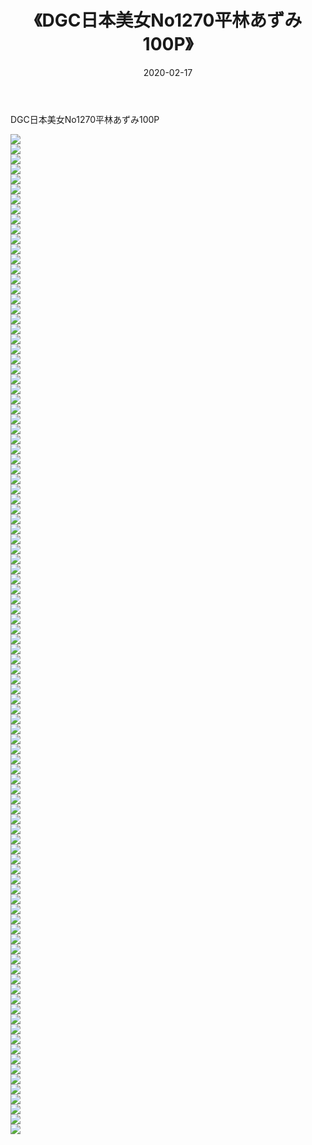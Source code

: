 ﻿---
layout: post
title:  《DGC日本美女No1270平林あずみ100P》
date:   2020-02-17
img: http://img.660000.xyz/Sharelink/性感/2020/DGC日本美女No1270平林あずみ100P/000.jpg
categories: [美女, 清纯, 唯美]
---

DGC日本美女No1270平林あずみ100P

  ![](http://img.660000.xyz/Sharelink/性感/2020/DGC日本美女No1270平林あずみ100P/001.jpg) <br> ![](http://img.660000.xyz/Sharelink/性感/2020/DGC日本美女No1270平林あずみ100P/002.jpg) <br> ![](http://img.660000.xyz/Sharelink/性感/2020/DGC日本美女No1270平林あずみ100P/003.jpg) <br> ![](http://img.660000.xyz/Sharelink/性感/2020/DGC日本美女No1270平林あずみ100P/004.jpg) <br> ![](http://img.660000.xyz/Sharelink/性感/2020/DGC日本美女No1270平林あずみ100P/005.jpg) <br> ![](http://img.660000.xyz/Sharelink/性感/2020/DGC日本美女No1270平林あずみ100P/006.jpg) <br> ![](http://img.660000.xyz/Sharelink/性感/2020/DGC日本美女No1270平林あずみ100P/007.jpg) <br> ![](http://img.660000.xyz/Sharelink/性感/2020/DGC日本美女No1270平林あずみ100P/008.jpg) <br> ![](http://img.660000.xyz/Sharelink/性感/2020/DGC日本美女No1270平林あずみ100P/009.jpg) <br> ![](http://img.660000.xyz/Sharelink/性感/2020/DGC日本美女No1270平林あずみ100P/010.jpg) <br> ![](http://img.660000.xyz/Sharelink/性感/2020/DGC日本美女No1270平林あずみ100P/011.jpg) <br> ![](http://img.660000.xyz/Sharelink/性感/2020/DGC日本美女No1270平林あずみ100P/012.jpg) <br> ![](http://img.660000.xyz/Sharelink/性感/2020/DGC日本美女No1270平林あずみ100P/013.jpg) <br> ![](http://img.660000.xyz/Sharelink/性感/2020/DGC日本美女No1270平林あずみ100P/014.jpg) <br> ![](http://img.660000.xyz/Sharelink/性感/2020/DGC日本美女No1270平林あずみ100P/015.jpg) <br> ![](http://img.660000.xyz/Sharelink/性感/2020/DGC日本美女No1270平林あずみ100P/016.jpg) <br> ![](http://img.660000.xyz/Sharelink/性感/2020/DGC日本美女No1270平林あずみ100P/017.jpg) <br> ![](http://img.660000.xyz/Sharelink/性感/2020/DGC日本美女No1270平林あずみ100P/018.jpg) <br> ![](http://img.660000.xyz/Sharelink/性感/2020/DGC日本美女No1270平林あずみ100P/019.jpg) <br> ![](http://img.660000.xyz/Sharelink/性感/2020/DGC日本美女No1270平林あずみ100P/020.jpg) <br> ![](http://img.660000.xyz/Sharelink/性感/2020/DGC日本美女No1270平林あずみ100P/021.jpg) <br> ![](http://img.660000.xyz/Sharelink/性感/2020/DGC日本美女No1270平林あずみ100P/022.jpg) <br> ![](http://img.660000.xyz/Sharelink/性感/2020/DGC日本美女No1270平林あずみ100P/023.jpg) <br> ![](http://img.660000.xyz/Sharelink/性感/2020/DGC日本美女No1270平林あずみ100P/024.jpg) <br> ![](http://img.660000.xyz/Sharelink/性感/2020/DGC日本美女No1270平林あずみ100P/025.jpg) <br> ![](http://img.660000.xyz/Sharelink/性感/2020/DGC日本美女No1270平林あずみ100P/026.jpg) <br> ![](http://img.660000.xyz/Sharelink/性感/2020/DGC日本美女No1270平林あずみ100P/027.jpg) <br> ![](http://img.660000.xyz/Sharelink/性感/2020/DGC日本美女No1270平林あずみ100P/028.jpg) <br> ![](http://img.660000.xyz/Sharelink/性感/2020/DGC日本美女No1270平林あずみ100P/029.jpg) <br> ![](http://img.660000.xyz/Sharelink/性感/2020/DGC日本美女No1270平林あずみ100P/030.jpg) <br> ![](http://img.660000.xyz/Sharelink/性感/2020/DGC日本美女No1270平林あずみ100P/031.jpg) <br> ![](http://img.660000.xyz/Sharelink/性感/2020/DGC日本美女No1270平林あずみ100P/032.jpg) <br> ![](http://img.660000.xyz/Sharelink/性感/2020/DGC日本美女No1270平林あずみ100P/033.jpg) <br> ![](http://img.660000.xyz/Sharelink/性感/2020/DGC日本美女No1270平林あずみ100P/034.jpg) <br> ![](http://img.660000.xyz/Sharelink/性感/2020/DGC日本美女No1270平林あずみ100P/035.jpg) <br> ![](http://img.660000.xyz/Sharelink/性感/2020/DGC日本美女No1270平林あずみ100P/036.jpg) <br> ![](http://img.660000.xyz/Sharelink/性感/2020/DGC日本美女No1270平林あずみ100P/037.jpg) <br> ![](http://img.660000.xyz/Sharelink/性感/2020/DGC日本美女No1270平林あずみ100P/038.jpg) <br> ![](http://img.660000.xyz/Sharelink/性感/2020/DGC日本美女No1270平林あずみ100P/039.jpg) <br> ![](http://img.660000.xyz/Sharelink/性感/2020/DGC日本美女No1270平林あずみ100P/040.jpg) <br> ![](http://img.660000.xyz/Sharelink/性感/2020/DGC日本美女No1270平林あずみ100P/041.jpg) <br> ![](http://img.660000.xyz/Sharelink/性感/2020/DGC日本美女No1270平林あずみ100P/042.jpg) <br> ![](http://img.660000.xyz/Sharelink/性感/2020/DGC日本美女No1270平林あずみ100P/043.jpg) <br> ![](http://img.660000.xyz/Sharelink/性感/2020/DGC日本美女No1270平林あずみ100P/044.jpg) <br> ![](http://img.660000.xyz/Sharelink/性感/2020/DGC日本美女No1270平林あずみ100P/045.jpg) <br> ![](http://img.660000.xyz/Sharelink/性感/2020/DGC日本美女No1270平林あずみ100P/046.jpg) <br> ![](http://img.660000.xyz/Sharelink/性感/2020/DGC日本美女No1270平林あずみ100P/047.jpg) <br> ![](http://img.660000.xyz/Sharelink/性感/2020/DGC日本美女No1270平林あずみ100P/048.jpg) <br> ![](http://img.660000.xyz/Sharelink/性感/2020/DGC日本美女No1270平林あずみ100P/049.jpg) <br> ![](http://img.660000.xyz/Sharelink/性感/2020/DGC日本美女No1270平林あずみ100P/050.jpg) <br> ![](http://img.660000.xyz/Sharelink/性感/2020/DGC日本美女No1270平林あずみ100P/051.jpg) <br> ![](http://img.660000.xyz/Sharelink/性感/2020/DGC日本美女No1270平林あずみ100P/052.jpg) <br> ![](http://img.660000.xyz/Sharelink/性感/2020/DGC日本美女No1270平林あずみ100P/053.jpg) <br> ![](http://img.660000.xyz/Sharelink/性感/2020/DGC日本美女No1270平林あずみ100P/054.jpg) <br> ![](http://img.660000.xyz/Sharelink/性感/2020/DGC日本美女No1270平林あずみ100P/055.jpg) <br> ![](http://img.660000.xyz/Sharelink/性感/2020/DGC日本美女No1270平林あずみ100P/056.jpg) <br> ![](http://img.660000.xyz/Sharelink/性感/2020/DGC日本美女No1270平林あずみ100P/057.jpg) <br> ![](http://img.660000.xyz/Sharelink/性感/2020/DGC日本美女No1270平林あずみ100P/058.jpg) <br> ![](http://img.660000.xyz/Sharelink/性感/2020/DGC日本美女No1270平林あずみ100P/059.jpg) <br> ![](http://img.660000.xyz/Sharelink/性感/2020/DGC日本美女No1270平林あずみ100P/060.jpg) <br> ![](http://img.660000.xyz/Sharelink/性感/2020/DGC日本美女No1270平林あずみ100P/061.jpg) <br> ![](http://img.660000.xyz/Sharelink/性感/2020/DGC日本美女No1270平林あずみ100P/062.jpg) <br> ![](http://img.660000.xyz/Sharelink/性感/2020/DGC日本美女No1270平林あずみ100P/063.jpg) <br> ![](http://img.660000.xyz/Sharelink/性感/2020/DGC日本美女No1270平林あずみ100P/064.jpg) <br> ![](http://img.660000.xyz/Sharelink/性感/2020/DGC日本美女No1270平林あずみ100P/065.jpg) <br> ![](http://img.660000.xyz/Sharelink/性感/2020/DGC日本美女No1270平林あずみ100P/066.jpg) <br> ![](http://img.660000.xyz/Sharelink/性感/2020/DGC日本美女No1270平林あずみ100P/067.jpg) <br> ![](http://img.660000.xyz/Sharelink/性感/2020/DGC日本美女No1270平林あずみ100P/068.jpg) <br> ![](http://img.660000.xyz/Sharelink/性感/2020/DGC日本美女No1270平林あずみ100P/069.jpg) <br> ![](http://img.660000.xyz/Sharelink/性感/2020/DGC日本美女No1270平林あずみ100P/070.jpg) <br> ![](http://img.660000.xyz/Sharelink/性感/2020/DGC日本美女No1270平林あずみ100P/071.jpg) <br> ![](http://img.660000.xyz/Sharelink/性感/2020/DGC日本美女No1270平林あずみ100P/072.jpg) <br> ![](http://img.660000.xyz/Sharelink/性感/2020/DGC日本美女No1270平林あずみ100P/073.jpg) <br> ![](http://img.660000.xyz/Sharelink/性感/2020/DGC日本美女No1270平林あずみ100P/074.jpg) <br> ![](http://img.660000.xyz/Sharelink/性感/2020/DGC日本美女No1270平林あずみ100P/075.jpg) <br> ![](http://img.660000.xyz/Sharelink/性感/2020/DGC日本美女No1270平林あずみ100P/076.jpg) <br> ![](http://img.660000.xyz/Sharelink/性感/2020/DGC日本美女No1270平林あずみ100P/077.jpg) <br> ![](http://img.660000.xyz/Sharelink/性感/2020/DGC日本美女No1270平林あずみ100P/078.jpg) <br> ![](http://img.660000.xyz/Sharelink/性感/2020/DGC日本美女No1270平林あずみ100P/079.jpg) <br> ![](http://img.660000.xyz/Sharelink/性感/2020/DGC日本美女No1270平林あずみ100P/080.jpg) <br> ![](http://img.660000.xyz/Sharelink/性感/2020/DGC日本美女No1270平林あずみ100P/081.jpg) <br> ![](http://img.660000.xyz/Sharelink/性感/2020/DGC日本美女No1270平林あずみ100P/082.jpg) <br> ![](http://img.660000.xyz/Sharelink/性感/2020/DGC日本美女No1270平林あずみ100P/083.jpg) <br> ![](http://img.660000.xyz/Sharelink/性感/2020/DGC日本美女No1270平林あずみ100P/084.jpg) <br> ![](http://img.660000.xyz/Sharelink/性感/2020/DGC日本美女No1270平林あずみ100P/085.jpg) <br> ![](http://img.660000.xyz/Sharelink/性感/2020/DGC日本美女No1270平林あずみ100P/086.jpg) <br> ![](http://img.660000.xyz/Sharelink/性感/2020/DGC日本美女No1270平林あずみ100P/087.jpg) <br> ![](http://img.660000.xyz/Sharelink/性感/2020/DGC日本美女No1270平林あずみ100P/088.jpg) <br> ![](http://img.660000.xyz/Sharelink/性感/2020/DGC日本美女No1270平林あずみ100P/089.jpg) <br> ![](http://img.660000.xyz/Sharelink/性感/2020/DGC日本美女No1270平林あずみ100P/090.jpg) <br> ![](http://img.660000.xyz/Sharelink/性感/2020/DGC日本美女No1270平林あずみ100P/091.jpg) <br> ![](http://img.660000.xyz/Sharelink/性感/2020/DGC日本美女No1270平林あずみ100P/092.jpg) <br> ![](http://img.660000.xyz/Sharelink/性感/2020/DGC日本美女No1270平林あずみ100P/093.jpg) <br> ![](http://img.660000.xyz/Sharelink/性感/2020/DGC日本美女No1270平林あずみ100P/094.jpg) <br> ![](http://img.660000.xyz/Sharelink/性感/2020/DGC日本美女No1270平林あずみ100P/095.jpg) <br> ![](http://img.660000.xyz/Sharelink/性感/2020/DGC日本美女No1270平林あずみ100P/096.jpg) <br> ![](http://img.660000.xyz/Sharelink/性感/2020/DGC日本美女No1270平林あずみ100P/097.jpg) <br> ![](http://img.660000.xyz/Sharelink/性感/2020/DGC日本美女No1270平林あずみ100P/098.jpg) <br> ![](http://img.660000.xyz/Sharelink/性感/2020/DGC日本美女No1270平林あずみ100P/099.jpg) <br> ![](http://img.660000.xyz/Sharelink/性感/2020/DGC日本美女No1270平林あずみ100P/100.jpg) <br>